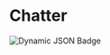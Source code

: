 # Chatter

![Dynamic JSON Badge](https://img.shields.io/badge/dynamic/json?url=https%3A%2F%2Fqzysathwfhebdai6xgauhz4q7m0mzmrf.lambda-url.us-east-1.on.aws%2FChatter&query=%24.message&style=plastic&label=Downloads)
